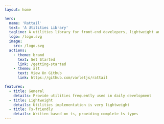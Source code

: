 ```yaml
---
layout: home

hero:
  name: 'Rattail'
  text: 'A Utilities Library'
  tagline: A utilities library for front-end developers, lightweight and ts-friendly
  logo: /logo.svg
  image:
    src: /logo.svg
  actions:
    - theme: brand
      text: Get Started
      link: /getting-started
    - theme: alt
      text: View On Github
      link: https://github.com/varletjs/rattail

features:
  - title: General
    details: Provide utilities frequently used in daily development
  - title: Lightweight
    details: Utilities implementation is very lightweight
  - title: Ts-friendly
    details: Written based on ts, providing complete ts types
---
```

